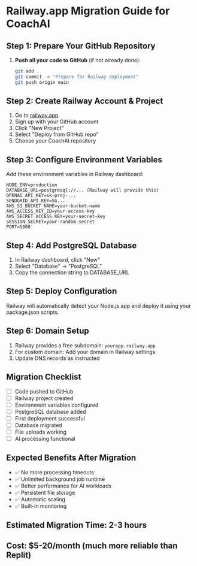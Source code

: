 # Railway.app Migration Guide for CoachAI

## Step 1: Prepare Your GitHub Repository

1. **Push all your code to GitHub** (if not already done):
   ```bash
   git add .
   git commit -m "Prepare for Railway deployment"
   git push origin main
   ```

## Step 2: Create Railway Account & Project

1. Go to [railway.app](https://railway.app)
2. Sign up with your GitHub account
3. Click "New Project"
4. Select "Deploy from GitHub repo"
5. Choose your CoachAI repository

## Step 3: Configure Environment Variables

Add these environment variables in Railway dashboard:

```env
NODE_ENV=production
DATABASE_URL=postgresql://... (Railway will provide this)
OPENAI_API_KEY=sk-proj-...
SENDGRID_API_KEY=SG...
AWS_S3_BUCKET_NAME=your-bucket-name
AWS_ACCESS_KEY_ID=your-access-key
AWS_SECRET_ACCESS_KEY=your-secret-key
SESSION_SECRET=your-random-secret
PORT=5000
```

## Step 4: Add PostgreSQL Database

1. In Railway dashboard, click "New"
2. Select "Database" → "PostgreSQL"
3. Copy the connection string to DATABASE_URL

## Step 5: Deploy Configuration

Railway will automatically detect your Node.js app and deploy it using your package.json scripts.

## Step 6: Domain Setup

1. Railway provides a free subdomain: `yourapp.railway.app`
2. For custom domain: Add your domain in Railway settings
3. Update DNS records as instructed

## Migration Checklist

- [ ] Code pushed to GitHub
- [ ] Railway project created
- [ ] Environment variables configured
- [ ] PostgreSQL database added
- [ ] First deployment successful
- [ ] Database migrated
- [ ] File uploads working
- [ ] AI processing functional

## Expected Benefits After Migration

- ✅ No more processing timeouts
- ✅ Unlimited background job runtime
- ✅ Better performance for AI workloads
- ✅ Persistent file storage
- ✅ Automatic scaling
- ✅ Built-in monitoring

## Estimated Migration Time: 2-3 hours
## Cost: $5-20/month (much more reliable than Replit)